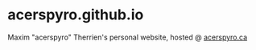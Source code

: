 # acerspyro.github.io
Maxim "acerspyro" Therrien's personal website, hosted @ [acerspyro.ca](http://acerspyro.ca/)
